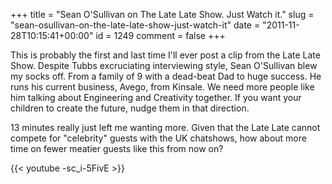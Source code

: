 +++
title = "Sean O'Sullivan on The Late Late Show. Just Watch it."
slug = "sean-osullivan-on-the-late-late-show-just-watch-it"
date = "2011-11-28T10:15:41+00:00"
id = 1249
comment = false
+++

This is probably the first and last time I'll ever post a clip from the Late Late Show. Despite Tubbs excruciating interviewing style, Sean O'Sullivan blew my socks off. From a family of 9 with a dead-beat Dad to huge success. He runs his current business, Avego, from Kinsale. We need more people like him talking about Engineering and Creativity together. If you want your children to create the future, nudge them in that direction.

13 minutes really just left me wanting more. Given that the Late Late cannot compete for "celebrity" guests with the UK chatshows, how about more time on fewer meatier guests like this from now on?

{{< youtube -sc_i-5FivE >}}

